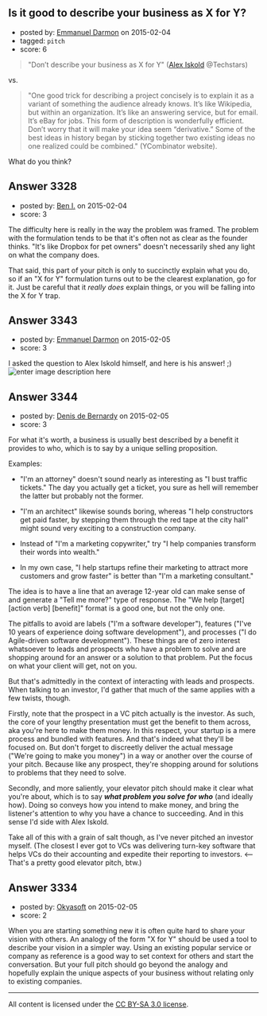 ## Is it good to describe your business as X for Y?

- posted by: [Emmanuel Darmon](https://stackexchange.com/users/2484414/emmanuel-darmon) on 2015-02-04
- tagged: `pitch`
- score: 6

> "Don’t describe your business as X for Y" ([Alex Iskold](https://twitter.com/alexiskold) @Techstars) 

vs.

> "One good trick for describing a project concisely is to explain it as a variant of something the audience already knows. It’s like Wikipedia, but within an organization. It’s like an answering service, but for email. It’s eBay for jobs. This form of description is wonderfully efficient. Don’t worry that it will make your idea seem “derivative.” Some of the best ideas in history began by sticking together two existing ideas no one realized could be combined." (YCombinator website).

What do you think?


## Answer 3328

- posted by: [Ben I.](https://stackexchange.com/users/5187045/ben-i) on 2015-02-04
- score: 3

The difficulty here is really in the way the problem was framed.  The problem with the formulation tends to be that it's often not as clear as the founder thinks.  "It's like Dropbox for pet owners" doesn't necessarily shed any light on what the company does.  

That said, this part of your pitch is only to succinctly explain what you do, so if an "X for Y" formulation turns out to be the clearest explanation, go for it.  Just be careful that it *really does* explain things, or you will be falling into the X for Y trap.


## Answer 3343

- posted by: [Emmanuel Darmon](https://stackexchange.com/users/2484414/emmanuel-darmon) on 2015-02-05
- score: 3

<p>I asked the question to Alex Iskold himself, and here is his answer! ;)<img src="https://i.stack.imgur.com/zE2f1.png" alt="enter image description here"></p>



## Answer 3344

- posted by: [Denis de Bernardy](https://stackexchange.com/users/182468/denis-de-bernardy) on 2015-02-05
- score: 3

For what it's worth, a business is usually best described by a benefit it provides to who, which is to say by a unique selling proposition.

Examples:

- "I'm an attorney" doesn't sound nearly as interesting as "I bust traffic tickets." The day you actually get a ticket, you sure as hell will remember the latter but probably not the former.

- "I'm an architect" likewise sounds boring, whereas "I help constructors get paid faster, by stepping them through the red tape at the city hall" might sound very exciting to a construction company.

- Instead of "I'm a marketing copywriter," try "I help companies transform their words into wealth."

- In my own case, "I help startups refine their marketing to attract more customers and grow faster" is better than "I'm a marketing consultant."

The idea is to have a line that an average 12-year old can make sense of and generate a "Tell me more?" type of response. The "We help [target] [action verb] [benefit]" format is a good one, but not the only one.

The pitfalls to avoid are labels ("I'm a software developer"), features ("I've 10 years of experience doing software development"), and processes ("I do Agile-driven software development"). These things are of zero interest whatsoever to leads and prospects who have a problem to solve and are shopping around for an answer or a solution to that problem. Put the focus on what your client will get, not on you.

But that's admittedly in the context of interacting with leads and prospects. When talking to an investor, I'd gather that much of the same applies with a few twists, though.

Firstly, note that the prospect in a VC pitch actually is the investor. As such, the core of your lengthy presentation must get the benefit to them across, aka you're here to make them money. In this respect, your startup is a mere process and bundled with features. And that's indeed what they'll be focused on. But don't forget to discreetly deliver the actual message ("We're going to make you money") in a way or another over the course of your pitch. Because like any prospect, they're shopping around for solutions to problems that they need to solve.

Secondly, and more saliently, your elevator pitch should make it clear what you're about, which is to say ***what problem you solve for who*** (and ideally how). Doing so conveys how you intend to make money, and bring the listener's attention to why you have a chance to succeeding. And in this sense I'd side with Alex Iskold.

Take all of this with a grain of salt though, as I've never pitched an investor myself. (The closest I ever got to VCs was delivering turn-key software that helps VCs do their accounting and expedite their reporting to investors. <-- That's a pretty good elevator pitch, btw.)


## Answer 3334

- posted by: [Okyasoft](https://stackexchange.com/users/294248/okyasoft) on 2015-02-05
- score: 2

When you are starting something new it is often quite hard to share your vision with others. An analogy of the form "X for Y" should be used a tool to describe your vision in a simpler way. Using an existing popular service or company as reference is a good way to set context for others and start the conversation. But your full pitch should go beyond the analogy and hopefully explain the unique aspects of your business without relating only to existing companies.




---

All content is licensed under the [CC BY-SA 3.0 license](https://creativecommons.org/licenses/by-sa/3.0/).
